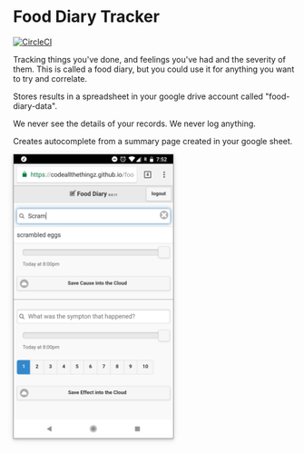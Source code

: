 Food Diary Tracker
===
[![CircleCI](https://circleci.com/gh/codeallthethingz/food-diary-tracker.svg?style=svg)](https://circleci.com/gh/trackallthethingz/food-diary-tracker)

Tracking things you've done, and feelings you've had and the severity of them.  This is called a food diary, but you could use it for anything you 
want to try and correlate.

Stores results in a spreadsheet in your google drive account called "food-diary-data".  

We never see the details of your records.  We never log anything.

Creates autocomplete from a summary page created in your google sheet.

<img src="images/screenshot.png?raw=true" height="500" style="box-shadow: 0 2px 4px 0 rgba(0,0,0,0.16),0 2px 10px 0 rgba(0,0,0,0.12); border: 1px solid #999999;">